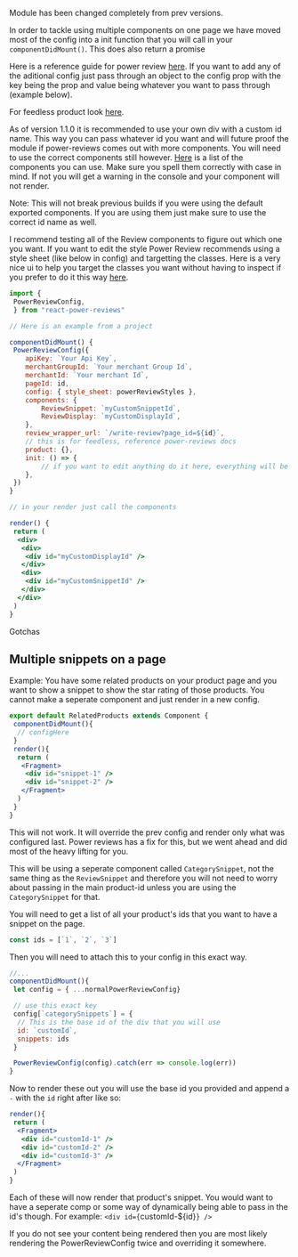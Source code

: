 Module has been changed completely from prev versions.

In order to tackle using multiple components on one page we have moved most of the config into a init function that you will call in your `componentDidMount()`. This does also return a promise

Here is a reference guide for power review [here](http://help.powerreviews.com/Content/Platform/JavaScript%20Reference%20Guide.htm). If you want to add any of the aditional config just pass through an object to the config prop with the key being the prop and value being whatever you want to pass through (example below).

For feedless product look [here](http://help.powerreviews.com/Content/Product%20Catalog/Feedless.htm).

As of version 1.1.0 it is recommended to use your own div with a custom id name. This way you can pass whatever id you want and will future proof the module if power-reviews comes out with more components. You will need to use the correct components still however. [Here](http://help.powerreviews.com/Content/Platform/JavaScript%20Reference%20Guide.htm#kanchor60) is a list of the components you can use. Make sure you spell them correctly with case in mind. If not you will get a warning in the console and your component will not render.

Note: This will not break previous builds if you were using the default exported components. If you are using them just make sure to use the correct id name as well.

I recommend testing all of the Review components to figure out which one you want. If you want to edit the style Power Review recommends using a style sheet (like below in config) and targetting the classes. Here is a very nice ui to help you target the classes you want without having to inspect if you prefer to do it this way [here](http://ui.powerreviews.com/navigator/snapshot.html).

```jsx
import {
 PowerReviewConfig,
 } from "react-power-reviews"

// Here is an example from a project

componentDidMount() {
 PowerReviewConfig({
  	apiKey: `Your Api Key`,
	merchantGroupId: `Your merchant Group Id`,
   	merchantId: `Your merchant Id`,
	pageId: id,
	config: { style_sheet: powerReviewStyles },
	components: {
		ReviewSnippet: `myCustomSnippetId`,
		ReviewDisplay: `myCustomDisplayId`,
   	},
	review_wrapper_url: `/write-review?page_id=${id}`,
   	// this is for feedless, reference power-reviews docs
	product: {},
	init: () => {
		// if you want to edit anything do it here, everything will be loaded before this function is called
	},
 })
}

// in your render just call the components

render() {
 return (
  <div>
   <div>
    <div id="myCustomDisplayId" />
   </div>
   <div>
    <div id="myCustomSnippetId" />
   </div>
  </div>
 )
}
```

Gotchas

## Multiple snippets on a page

Example:
You have some related products on your product page and you want to show a snippet to show the star rating of those products. You cannot make a seperate component and just render in a new config.

```jsx
export default RelatedProducts extends Component {
 componentDidMount(){
  // configHere
 }
 render(){
  return (
   <Fragment>
    <div id="snippet-1" />
    <div id="snippet-2" />
   </Fragment>
  )
 }
}
```

This will not work. It will override the prev config and render only what was configured last. Power reviews has a fix for this, but we went ahead and did most of the heavy lifting for you.

This will be using a seperate component called `CategorySnippet`, not the same thing as the `ReviewSnippet` and therefore you will not need to worry about passing in the main product-id unless you are using the `CategorySnippet` for that.

You will need to get a list of all your product's ids that you want to have a snippet on the page.

```js
const ids = [`1`, `2`, `3`]
```

Then you will need to attach this to your config in this exact way.

```jsx
//...
componentDidMount(){
 let config = { ...normalPowerReviewConfig}

 // use this exact key
 config[`categorySnippets`] = {
  // This is the base id of the div that you will use
  id: `customId`,
  snippets: ids
 }

 PowerReviewConfig(config).catch(err => console.log(err))
}
```

Now to render these out you will use the base id you provided and append a `-` with the `id` right after like so:

```jsx
render(){
 return (
  <Fragment>
   <div id="customId-1" />
   <div id="customId-2" />
   <div id="customId-3" />
  </Fragment>
 )
}
```

Each of these will now render that product's snippet. You would want to have a seperate comp or some way of dynamically being able to pass in the id's though. For example:
`<div id={`customId-${id}`} />`

If you do not see your content being rendered then you are most likely rendering the PowerReviewConfig twice and overriding it somewhere.
